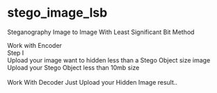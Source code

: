 # stego_image_lsb
Steganography Image to Image With Least Significant Bit Method<br>

Work with Encoder<br>
Step I<br>
Upload your image want to hidden less than a Stego Object size image<br>
Upload your Stego Object less than 10mb size<br>
<br>
Work With Decoder
Just Upload your Hidden Image result..


